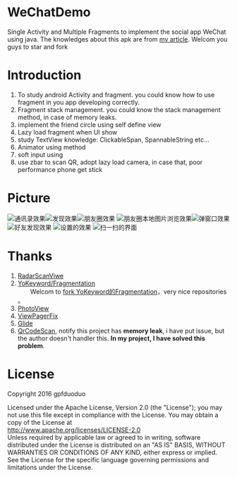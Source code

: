 # WeChatDemo
Single Activity and Multiple Fragments to implement the social app WeChat using java. The knowledges about this apk are from [my article](https://github.com/gpfduoduo/android-article).  Welcom you guys to star and fork  


# Introduction
1. To study android Activity and fragment. you could know how to use fragment in you app developing correctly.
2. Fragment stack management. you could know the stack management method, in case of memory leaks. 
3. implement the friend circle using self define view  
4. Lazy load fragment when UI show 
5. study TextView knowledge: ClickableSpan, SpannableString etc...  
6. Animator using method  
7. soft input using   
8. use zbar to scan QR, adopt lazy load camera, in case that, poor performance phone get stick




# Picture  
![通讯录效果](screencapture/device-2016-07-11-151913.png)![发现效果](screencapture/device-2016-07-11-151656.png)![朋友圈效果](screencapture/device-2016-07-11-095451.png)
![朋友圈本地图片浏览效果](screencapture/device-2016-07-11-095328.png)![弹窗口效果](screencapture/device-2016-07-11-095306.png)![好友发现效果](screencapture/device-2016-07-11-095225.png)
![设置的效果](screencapture/device-2016-07-11-151714.png) ![扫一扫的界面](screencapture/device-2016-07-17-021602.png)

# Thanks  
1. [RadarScanViwe](https://github.com/gpfduoduo/RadarScanView)
2. [YoKeyword/Fragmentation](https://github.com/YoKeyword/Fragmentation)  
　　Welcom to [fork YoKeyword的Fragmentation](https://github.com/YoKeyword/Fragmentation)，very nice repositories 。
3. [PhotoView](https://github.com/chrisbanes/PhotoView)  
4. [ViewPagerFix](https://github.com/chrisbanes/PhotoView/issues/31)    
5. [Glide](https://github.com/bumptech/glide)  
6. [QrCodeScan](https://github.com/SkillCollege/QrCodeScan), notify this project has **memory leak**, i have put issue, but the author doesn't handler this. **In my project, I have solved this problem**.  




# License  
Copyright 2016 gpfduoduo

Licensed under the Apache License, Version 2.0 (the "License");
you may not use this file except in compliance with the License.
You may obtain a copy of the License at  
   http://www.apache.org/licenses/LICENSE-2.0  
Unless required by applicable law or agreed to in writing, software
distributed under the License is distributed on an "AS IS" BASIS,
WITHOUT WARRANTIES OR CONDITIONS OF ANY KIND, either express or implied.
See the License for the specific language governing permissions and
limitations under the License.

